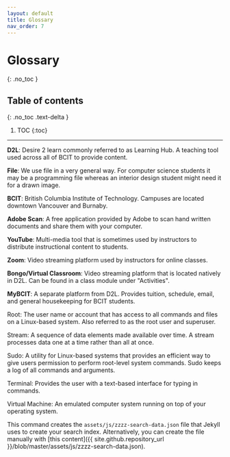 ```yaml
---
layout: default
title: Glossary
nav_order: 7
---
```


# Glossary
{: .no_toc }

## Table of contents
{: .no_toc .text-delta }

1. TOC
{:toc}

---

**D2L**: Desire 2 learn commonly referred to as Learning Hub. A teaching tool used across all of BCIT to provide content.

**File**: We use file in a very general way. For computer science students it may be a programming file whereas an interior design student might need it for a drawn image.

**BCIT**: British Columbia Institute of Technology. Campuses are located downtown Vancouver and Burnaby.

**Adobe Scan**: A free application provided by Adobe to scan hand written documents and share them with your computer.

**YouTube**: Multi-media tool that is sometimes used by instructors to distribute instructional content to students.

**Zoom**: Video streaming platform used by instructors for online classes.

**Bongo/Virtual Classroom**: Video streaming platform that is located natively in D2L. Can be found in a class module under "Activities".

**MyBCIT**: A separate platform from D2L. Provides tuition, schedule, email, and general housekeeping for BCIT students.

Root: The user name or account that has access to all commands and files on a Linux-based system. Also referred to as the root user and superuser.

Stream: A sequence of data elements made available over time. A stream processes data one at a time rather than all at once.

Sudo: A utility for Linux-based systems that provides an efficient way to give users permission to perform root-level system commands. Sudo keeps a log of all commands and arguments.

Terminal: Provides the user with a text-based interface for typing in commands.

Virtual Machine: An emulated computer system running on top of your operating system.


This command creates the `assets/js/zzzz-search-data.json` file that Jekyll uses to create your search index.
Alternatively, you can create the file manually with [this content]({{ site.github.repository_url }}/blob/master/assets/js/zzzz-search-data.json).

